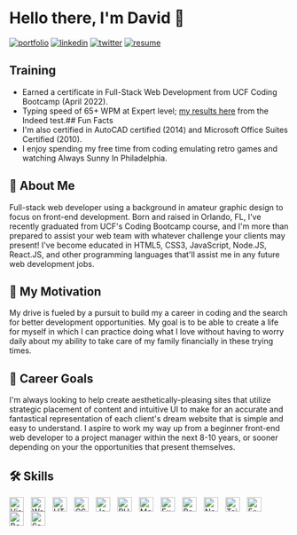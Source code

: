 # Hello there, I'm David 👋
[![portfolio](https://img.shields.io/badge/my_portfolio-000?style=for-the-badge&logo=ko-fi&logoColor=white)](https://davidcaro.dev/)
[![linkedin](https://img.shields.io/badge/linkedin-0A66C2?style=for-the-badge&logo=linkedin&logoColor=white)](https://www.linkedin.com/davidanthonycaro/)
[![twitter](https://img.shields.io/badge/twitter-1DA1F2?style=for-the-badge&logo=twitter&logoColor=white)](https://twitter.com/pr1mee1gh7/)
[![resume](https://img.shields.io/badge/my_resume-000?style=for-the-badge&logo=ko-fi&logoColor=white?labelColor=abcdef)](https://bit.ly/3cAB9BU)
## Training
* Earned a certificate in Full-Stack Web Development from UCF Coding Bootcamp (April 2022).
* Typing speed of 65+ WPM at Expert level; <a href="https://bit.ly/347gwJF">my results here</a> from the Indeed test.## Fun Facts
* I'm also certified in AutoCAD certified (2014) and Microsoft Office Suites Certified (2010).
* I enjoy spending my free time from coding emulating retro games and watching Always Sunny In Philadelphia.
## 🚀 About Me
Full-stack web developer using a background in amateur graphic design to focus on front-end development.
Born and raised in Orlando, FL, I've recently graduated from UCF's Coding Bootcamp course, and I'm more than prepared to assist
your web team with whatever challenge your clients may present! I've become educated in HTML5, CSS3, JavaScript, Node.JS, React.JS, and other
programming languages that'll assist me in any future web development jobs.
## 💪 My Motivation
My drive is fueled by a pursuit to build my a career in coding and the search for better development opportunities. My goal is to be able to create a life for myself in which I can practice
doing what I love without having to worry daily about my ability to take care of my family financially in these trying times.
## 🥅 Career Goals
I'm always looking to help create aesthetically-pleasing sites that utilize strategic placement of content and intuitive UI
to make for an accurate and fantastical representation of each client's dream website that is simple and easy to understand.
I aspire to work my way up from a beginner front-end web developer to a project manager within the next 8-10 years,
or sooner depending on your the opportunities that present themselves.

## 🛠 Skills
<!-- VS Code -->
<img align="left" alt="Visual Studio Code" width="26px" src="https://cdn.jsdelivr.net/gh/devicons/devicon/icons/vscode/vscode-original.svg" style="padding-right:10px;" />
<!-- Wordpress -->
<img align="left" alt="Wordpress" width="26px" src="https://cdn.jsdelivr.net/gh/devicons/devicon/icons/wordpress/wordpress-plain.svg" style="padding-right:10px;" />
<!-- HTML5 -->
<img align="left" alt="HTML5" width="26px" src="https://cdn.jsdelivr.net/gh/devicons/devicon/icons/html5/html5-original.svg" style="padding-right:10px;" />
<!-- CSS3 -->
<img align="left" alt="CSS3" width="26px" src="https://cdn.jsdelivr.net/gh/devicons/devicon/icons/css3/css3-original.svg" style="padding-right:10px;" />
<!-- JavaScript -->
<img align="left" alt="JavaScript" width="26px" src="https://cdn.jsdelivr.net/gh/devicons/devicon/icons/javascript/javascript-original.svg" style="padding-right:10px;" />
<!-- PHP -->
<img align="left" alt="PHP" width="26px" src="https://cdn.jsdelivr.net/gh/devicons/devicon/icons/php/php-original.svg" style="padding-right:10px;" />
<!-- MongoDB -->
<img align="left" alt="MongoDB" width="26px" src="https://cdn.jsdelivr.net/gh/devicons/devicon/icons/mongodb/mongodb-original.svg" style="padding-right:10px;" />
<!-- Express.JS -->
<img align="left" alt="Express" width="26px" src="https://cdn.jsdelivr.net/gh/devicons/devicon/icons/express/express-original.svg" style="padding-right:10px;" />
<!-- React -->
<img align="left" alt="React" width="26px" src="https://cdn.jsdelivr.net/gh/devicons/devicon/icons/react/react-original.svg" style="padding-right:10px;" />
<!-- Node.JS -->
<img align="left" alt="Node.js" width="26px" src="https://cdn.jsdelivr.net/gh/devicons/devicon/icons/nodejs/nodejs-original.svg" style="padding-right:10px;" />
<!-- Tailwind -->
<img align="left" alt="Tailwind" width="26px" src="https://cdn.jsdelivr.net/gh/devicons/devicon/icons/tailwindcss/tailwindcss-plain.svg" style="padding-right:10px;" />
<!-- Foundation -->
<img align="left" alt="Foundation" width="26px" src="https://cdn.jsdelivr.net/gh/devicons/devicon/icons/foundation/foundation-original.svg" style="padding-right:10px;" />
<!-- Bootstrap -->
<img align="left" alt="Bootstrap" width="26px" src="https://cdn.jsdelivr.net/gh/devicons/devicon/icons/bootstrap/bootstrap-original.svg" style="padding-right:10px;" />
<!-- Sass -->
<img align="left" alt="Sass" width="26px" src="https://cdn.jsdelivr.net/gh/devicons/devicon/icons/sass/sass-original.svg" style="padding-right:10px;" />
